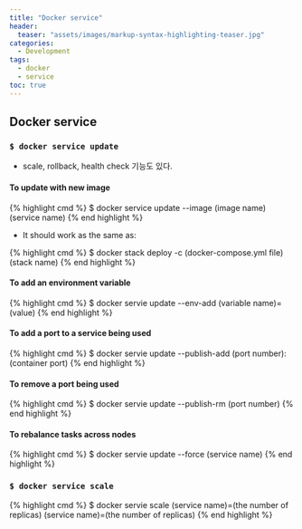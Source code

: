 ```yaml
---
title: "Docker service"
header:
  teaser: "assets/images/markup-syntax-highlighting-teaser.jpg"
categories:
  - Development
tags:
  - docker
  - service
toc: true
---
```


## Docker service

### `$ docker service update`

* scale, rollback, health check 기능도 있다.

#### To update with new image

{% highlight cmd  %}
$ docker service update --image (image name) (service name)
{% end highlight  %}

* It should work as the same as:

{% highlight cmd  %}
$ docker stack deploy -c (docker-compose.yml file) (stack name)
{% end highlight  %}

#### To add an environment variable

{% highlight cmd  %}
$ docker servie update --env-add (variable name)=(value)
{% end highlight  %}

#### To add a port to a service being used

{% highlight cmd  %}
$ docker servie update --publish-add (port number):(container port)
{% end highlight  %}

#### To remove a port being used

{% highlight cmd  %}
$ docker servie update --publish-rm (port number)
{% end highlight  %}

#### To rebalance tasks across nodes

{% highlight cmd  %}
$ docker servie update --force (service name)
{% end highlight  %}

### `$ docker service scale`

{% highlight cmd  %}
$ docker servie scale (service name)=(the number of replicas) (service name)=(the number of replicas)
{% end highlight  %}

